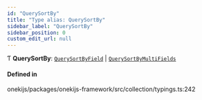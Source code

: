 ```yaml
---
id: "QuerySortBy"
title: "Type alias: QuerySortBy"
sidebar_label: "QuerySortBy"
sidebar_position: 0
custom_edit_url: null
---
```


Ƭ **QuerySortBy**: [`QuerySortByField`](QuerySortByField.md) \| [`QuerySortByMultiFields`](QuerySortByMultiFields.md)

#### Defined in

onekijs/packages/onekijs-framework/src/collection/typings.ts:242
